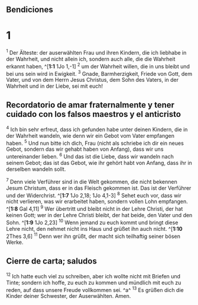 ## Bendiciones
# 1
<sup class='bibleverse'>1</sup> Der Älteste: der auserwählten Frau und ihren Kindern, die ich liebhabe in der Wahrheit, und nicht allein ich, sondern auch alle, die die Wahrheit erkannt haben, ^[**1:1** 1Jo 1,-1] <sup class='bibleverse'>2</sup> um der Wahrheit willen, die in uns bleibt und bei uns sein wird in Ewigkeit. <sup class='bibleverse'>3</sup> Gnade, Barmherzigkeit, Friede von Gott, dem Vater, und von dem Herrn Jesus Christus, dem Sohn des Vaters, in der Wahrheit und in der Liebe, sei mit euch! 


## Recordatorio de amar fraternalmente y tener cuidado con los falsos maestros y el anticristo
<sup class='bibleverse'>4</sup> Ich bin sehr erfreut, dass ich gefunden habe unter deinen Kindern, die in der Wahrheit wandeln, wie denn wir ein Gebot vom Vater empfangen haben. <sup class='bibleverse'>5</sup> Und nun bitte ich dich, Frau (nicht als schriebe ich dir ein neues Gebot, sondern das wir gehabt haben von Anfang), dass wir uns untereinander lieben. <sup class='bibleverse'>6</sup> Und das ist die Liebe, dass wir wandeln nach seinem Gebot; das ist das Gebot, wie ihr gehört habt von Anfang, dass ihr in derselben wandeln sollt. 

<sup class='bibleverse'>7</sup> Denn viele Verführer sind in die Welt gekommen, die nicht bekennen Jesum Christum, dass er in das Fleisch gekommen ist. Das ist der Verführer und der Widerchrist. ^[**1:7** 1Jo 2,18; 1Jo 4,1-3] <sup class='bibleverse'>8</sup> Sehet euch vor, dass wir nicht verlieren, was wir erarbeitet haben, sondern vollen Lohn empfangen. ^[**1:8** Gal 4,11] <sup class='bibleverse'>9</sup> Wer übertritt und bleibt nicht in der Lehre Christi, der hat keinen Gott; wer in der Lehre Christi bleibt, der hat beide, den Vater und den Sohn. ^[**1:9** 1Jo 2,23] <sup class='bibleverse'>10</sup> Wenn jemand zu euch kommt und bringt diese Lehre nicht, den nehmet nicht ins Haus und grüßet ihn auch nicht. ^[**1:10** 2Thes 3,6] <sup class='bibleverse'>11</sup> Denn wer ihn grüßt, der macht sich teilhaftig seiner bösen Werke. 
   

## Cierre de carta; saludos
<sup class='bibleverse'>12</sup> Ich hatte euch viel zu schreiben, aber ich wollte nicht mit Briefen und Tinte; sondern ich hoffe, zu euch zu kommen und mündlich mit euch zu reden, auf dass unsere Freude vollkommen sei. ^a^ <sup class='bibleverse'>13</sup> Es grüßen dich die Kinder deiner Schwester, der Auserwählten. Amen.